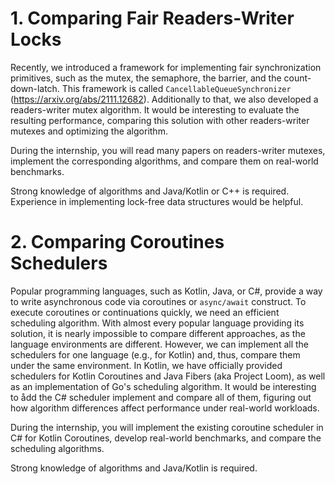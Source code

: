 # 1. Comparing Fair Readers-Writer Locks
Recently, we introduced a framework for implementing fair synchronization primitives, such as the mutex, the semaphore, the barrier, and the count-down-latch. This framework is called `CancellableQueueSynchronizer` (https://arxiv.org/abs/2111.12682). Additionally to that, we also developed a readers-writer mutex algorithm. It would be interesting to evaluate the resulting performance, comparing this solution with other readers-writer mutexes and optimizing the algorithm. 

During the internship, you will read many papers on readers-writer mutexes, implement the corresponding algorithms, and compare them on real-world benchmarks.  

Strong knowledge of algorithms and Java/Kotlin or C++ is required. Experience in implementing lock-free data structures would be helpful. 

# 2. Comparing Coroutines Schedulers
Popular programming languages, such as Kotlin, Java, or C#, provide a way to write asynchronous code via coroutines or `async/await` construct. To execute coroutines or continuations quickly, we need an efficient scheduling algorithm. With almost every popular language providing its solution, it is nearly impossible to compare different approaches, as the language environments are different. However, we can implement all the schedulers for one language (e.g., for Kotlin) and, thus, compare them under the same environment. In Kotlin, we have officially provided schedulers for Kotlin Coroutines and Java Fibers (aka Project Loom), as well as an implementation of Go's scheduling algorithm. It would be interesting to ådd the C# scheduler implement and compare all of them, figuring out how algorithm differences affect performance under real-world workloads. 

During the internship, you will implement the existing coroutine scheduler in C# for Kotlin Coroutines, develop real-world benchmarks, and compare the scheduling algorithms.

Strong knowledge of algorithms and Java/Kotlin is required.
